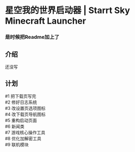 # 星空我的世界启动器 | Starrt Sky Minecraft Launcher
### 是时候把Readme加上了
## 介绍
还没写
## 计划
#1 把下载页写完  
#2 修好日志系统  
#3 改设置页选项图标  
#4 改下载页导航图标  
#5 重构启动页面  
#6 新闻类  
#7 游戏核心操作工具  
#8 优化加解密工具  
#9 联机模块
